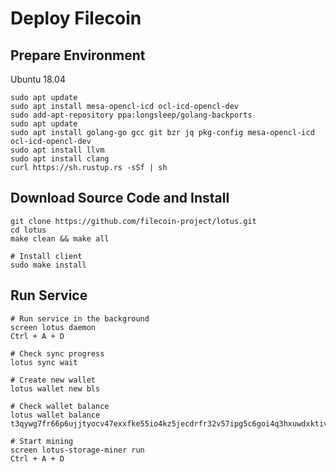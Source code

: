 # Deploy Filecoin

## Prepare Environment
Ubuntu 18.04
```shell
sudo apt update
sudo apt install mesa-opencl-icd ocl-icd-opencl-dev
sudo add-apt-repository ppa:longsleep/golang-backports
sudo apt update
sudo apt install golang-go gcc git bzr jq pkg-config mesa-opencl-icd ocl-icd-opencl-dev
sudo apt install llvm
sudo apt install clang
curl https://sh.rustup.rs -sSf | sh
```

## Download Source Code and Install
```shell
git clone https://github.com/filecoin-project/lotus.git
cd lotus
make clean && make all

# Install client
sudo make install
```

## Run Service
```shell
# Run service in the background
screen lotus daemon
Ctrl + A + D

# Check sync progress
lotus sync wait

# Create new wallet
lotus wallet new bls

# Check wallet balance
lotus wallet balance t3qywg7fr66p6ujjtyocv47exxfke55io4kz5jecdrfr32v57ipg5c6goi4q3hxuwdxktiv7qvwqmxeuqccwqq

# Start mining
screen lotus-storage-miner run
Ctrl + A + D
```
